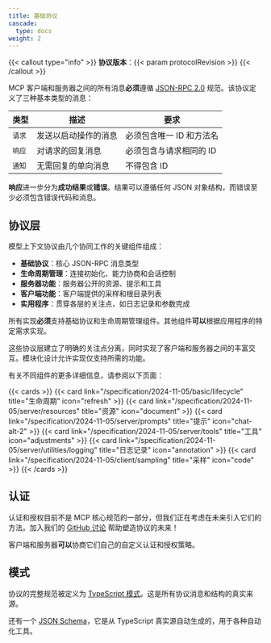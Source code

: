 ```yaml
---
title: 基础协议
cascade:
  type: docs
weight: 2
---
```


{{< callout type="info" >}} **协议版本**：{{< param protocolRevision >}}
{{< /callout >}}

MCP 客户端和服务器之间的所有消息**必须**遵循 [JSON-RPC 2.0](https://www.jsonrpc.org/specification) 规范。该协议定义了三种基本类型的消息：

| 类型            | 描述                     | 要求                     |
| --------------- | ------------------------ | ------------------------ |
| `请求`          | 发送以启动操作的消息     | 必须包含唯一 ID 和方法名 |
| `响应`          | 对请求的回复消息         | 必须包含与请求相同的 ID  |
| `通知`          | 无需回复的单向消息       | 不得包含 ID              |

**响应**进一步分为**成功结果**或**错误**。结果可以遵循任何 JSON 对象结构，而错误至少必须包含错误代码和消息。

## 协议层

模型上下文协议由几个协同工作的关键组件组成：

- **基础协议**：核心 JSON-RPC 消息类型
- **生命周期管理**：连接初始化、能力协商和会话控制
- **服务器功能**：服务器公开的资源、提示和工具
- **客户端功能**：客户端提供的采样和根目录列表
- **实用程序**：贯穿各层的关注点，如日志记录和参数完成

所有实现**必须**支持基础协议和生命周期管理组件。其他组件**可以**根据应用程序的特定需求实现。

这些协议层建立了明确的关注点分离，同时实现了客户端和服务器之间的丰富交互。模块化设计允许实现仅支持所需的功能。

有关不同组件的更多详细信息，请参阅以下页面：

{{< cards >}}
{{< card link="/specification/2024-11-05/basic/lifecycle" title="生命周期" icon="refresh" >}}
{{< card link="/specification/2024-11-05/server/resources" title="资源" icon="document" >}}
{{< card link="/specification/2024-11-05/server/prompts" title="提示" icon="chat-alt-2" >}}
{{< card link="/specification/2024-11-05/server/tools" title="工具" icon="adjustments" >}}
{{< card link="/specification/2024-11-05/server/utilities/logging" title="日志记录" icon="annotation" >}}
{{< card link="/specification/2024-11-05/client/sampling" title="采样" icon="code" >}}
{{< /cards >}}

## 认证

认证和授权目前不是 MCP 核心规范的一部分，但我们正在考虑在未来引入它们的方法。加入我们的 [GitHub 讨论](https://github.com/modelcontextprotocol/specification/discussions) 帮助塑造协议的未来！

客户端和服务器**可以**协商它们自己的自定义认证和授权策略。

## 模式

协议的完整规范被定义为 [TypeScript 模式](http://github.com/modelcontextprotocol/specification/tree/main/schema/2024-11-05/schema.ts)。这是所有协议消息和结构的真实来源。

还有一个 [JSON Schema](http://github.com/modelcontextprotocol/specification/tree/main/schema/2024-11-05/schema.json)，它是从 TypeScript 真实源自动生成的，用于各种自动化工具。